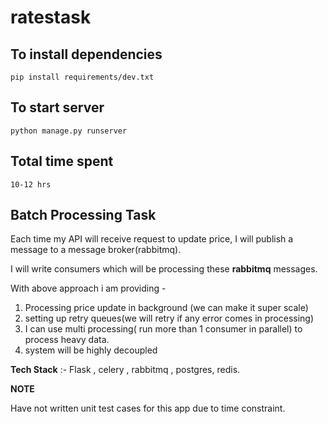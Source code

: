 # ratestask

## To install dependencies

`pip install requirements/dev.txt`

## To start server

`python manage.py runserver`

## Total time spent

`10-12 hrs`

## Batch Processing Task

Each time my API will receive request to update price, I will publish a message to a message broker(rabbitmq).

I will write consumers which will be processing these **rabbitmq** messages.

With above approach i am providing -
1. Processing price update in background (we can make it super scale)
2. setting up retry queues(we will retry if any error comes in processing)
3. I can use multi processing( run more than 1 consumer in parallel) to process heavy data.
4. system will be highly decoupled

**Tech Stack** :- Flask , celery , rabbitmq , postgres, redis. 

**NOTE**

Have not written unit test cases for this app due to time constraint. 
